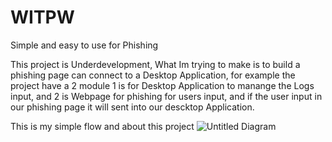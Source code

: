 # WITPW
Simple and easy to use for Phishing

This project is Underdevelopment, What Im trying to make is to build a phishing page can connect to a Desktop Application, for example the project have a 2 module 1 is for Desktop Application to manange
the Logs input, and 2 is Webpage for phishing for users input, and if the user input in our phishing page it will sent into our descktop Application.


This is my simple flow and about this project
![Untitled Diagram](https://github.com/ZedUnderson/WITPW/assets/75055546/f9cc41a6-d46e-41af-aefe-51717737bf94)
